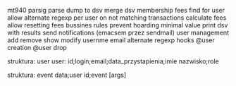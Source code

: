 mt940 parsig
	parse
	dump to dsv
	merge dsv
membership fees
	find for user
		allow alternate regexp per user on not matching transactions
	calculate fees
	allow resetting fees
	bussines rules
		prevent hoarding
		minimal value
	print dsv with results
	send notifications (emacsem przez sendmail)
user management
	add
	remove
	show
	modify
		usernme
		email
		alternate regexp
hooks
	@user creation
	@user drop

struktura: user
user: id;login;email;data_przystapienia;imie nazwisko;role

struktura: event
data;user id;event [args]

